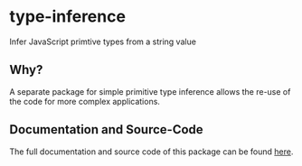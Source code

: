 # type-inference

Infer JavaScript primtive types from a string value

## Why?

A separate package for simple primitive type inference allows the re-use of the code for more complex applications.

## Documentation and Source-Code

The full documentation and source code of this package can be found [here](https://github.com/Giancarl021/type-inference).
